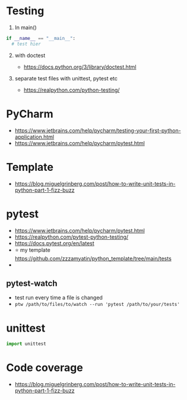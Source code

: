 # Testing


1. In main()
```python
if __name__ == "__main__":
  # test hier
```

2. with doctest
    * https://docs.python.org/3/library/doctest.html

3. separate test files with unittest, pytest  etc
    * https://realpython.com/python-testing/

# PyCharm
* https://www.jetbrains.com/help/pycharm/testing-your-first-python-application.html
* https://www.jetbrains.com/help/pycharm/pytest.html

# Template
* https://blog.miguelgrinberg.com/post/how-to-write-unit-tests-in-python-part-1-fizz-buzz

# pytest
* https://www.jetbrains.com/help/pycharm/pytest.html
* https://realpython.com/pytest-python-testing/
* https://docs.pytest.org/en/latest
* :star: my template https://github.com/zzzamyatin/python_template/tree/main/tests
* 

 
## pytest-watch
* test run every time a file is changed
* `ptw /path/to/files/to/watch --run 'pytest /path/to/your/tests'`

# unittest
```python
import unittest


```

# Code coverage
* https://blog.miguelgrinberg.com/post/how-to-write-unit-tests-in-python-part-1-fizz-buzz
